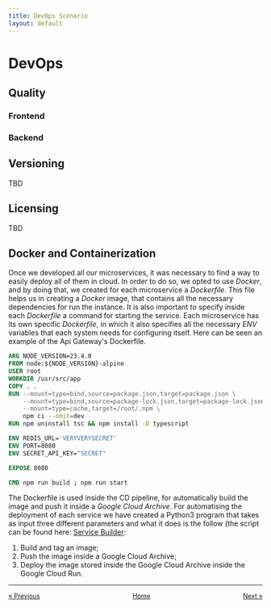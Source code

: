 ```yaml
---
title: DevOps Scenario
layout: default
---
```

# DevOps

## Quality
### Frontend
### Backend

## Versioning
TBD

## Licensing
TBD

## Docker and Containerization

Once we developed all our microservices, it was necessary to find a way to easily deploy all of them in cloud. In order to do so, we opted to use *Docker*, and by doing that, we created for each microservice a *Dockerfile*. This file helps us in creating a *Docker* image, that contains all the necessary dependencies for run the instance. It is also important to specify inside each *Dockerfile* a command for starting the service. Each microservice has its own specific *Dockerfile*, in which it also specifies all the necessary *ENV* variables that each system needs for configuring itself. Here can be seen an example of the Api Gateway's Dockerfile.

```Dockerfile
ARG NODE_VERSION=23.4.0
FROM node:${NODE_VERSION}-alpine
USER root
WORKDIR /usr/src/app
COPY . .
RUN --mount=type=bind,source=package.json,target=package.json \
    --mount=type=bind,source=package-lock.json,target=package-lock.json \
    --mount=type=cache,target=/root/.npm \
    npm ci --omit=dev
RUN npm uninstall tsc && npm install -D typescript

ENV REDIS_URL='VERYVERYSECRET'
ENV PORT=8080
ENV SECRET_API_KEY="SECRET"

EXPOSE 8080

CMD npm run build ; npm run start
```

The Dockerfile is used inside the CD pipeline, for automatically build the image and push it inside a *Google Cloud Archive*. For automatising the deployment of each service we have created a Python3 program that takes as input three different parameters and what it does is the follow (the script can be found here: [Service Builder](https://github.com/ER-climate-monitor/service-builder):
1. Build and tag an image;
2. Push the image inside a Google Cloud Archive;
3. Deploy the image stored inside the Google Cloud Archive inside the Google Cloud Run.

---

<div style="display: flex; justify-content: space-between; align-items: center; font-size: 0.9em;">
  <a href="/er-climate-monitor/3-design.html">&laquo; Previous</a>
  <a href="/er-climate-monitor/index.html" style="text-align: center;">Home</a>
  <a href="/er-climate-monitor/5-deployment.html">Next &raquo;</a>
</div>

